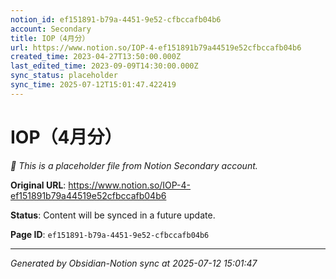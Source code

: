 ```yaml
---
notion_id: ef151891-b79a-4451-9e52-cfbccafb04b6
account: Secondary
title: IOP（4月分）
url: https://www.notion.so/IOP-4-ef151891b79a44519e52cfbccafb04b6
created_time: 2023-04-27T13:50:00.000Z
last_edited_time: 2023-09-09T14:30:00.000Z
sync_status: placeholder
sync_time: 2025-07-12T15:01:47.422419
---
```


# IOP（4月分）

*🔄 This is a placeholder file from Notion Secondary account.*

**Original URL**: https://www.notion.so/IOP-4-ef151891b79a44519e52cfbccafb04b6

**Status**: Content will be synced in a future update.

**Page ID**: `ef151891-b79a-4451-9e52-cfbccafb04b6`

---

*Generated by Obsidian-Notion sync at 2025-07-12 15:01:47*
